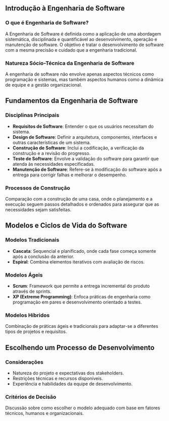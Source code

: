 

## Introdução à Engenharia de Software

### O que é Engenharia de Software?
A Engenharia de Software é definida como a aplicação de uma abordagem sistemática, disciplinada e quantificável ao desenvolvimento, operação e manutenção de software. O objetivo é tratar o desenvolvimento de software com a mesma precisão e cuidado que a engenharia tradicional.

### Natureza Sócio-Técnica da Engenharia de Software
A engenharia de software não envolve apenas aspectos técnicos como programação e sistemas, mas também aspectos humanos como a dinâmica de equipe e a gestão organizacional.

## Fundamentos da Engenharia de Software

### Disciplinas Principais
- **Requisitos de Software**: Entender o que os usuários necessitam do sistema.
- **Design de Software**: Definir a arquitetura, componentes, interfaces e outras características de um sistema.
- **Construção de Software**: Inclui a codificação, a verificação da construção e a revisão do progresso.
- **Teste de Software**: Envolve a validação do software para garantir que atenda às necessidades especificadas.
- **Manutenção de Software**: Refere-se à modificação do software após a entrega para corrigir falhas e melhorar o desempenho.

### Processos de Construção
Comparação com a construção de uma casa, onde o planejamento e a execução seguem passos detalhados e ordenados para assegurar que as necessidades sejam satisfeitas.

## Modelos e Ciclos de Vida do Software

### Modelos Tradicionais
- **Cascata**: Sequencial e planificado, onde cada fase começa somente após a conclusão da anterior.
- **Espiral**: Combina elementos iterativos com avaliação de riscos.

### Modelos Ágeis
- **Scrum**: Framework que permite a entrega incremental do produto através de sprints.
- **XP (Extreme Programming)**: Enfoca práticas de engenharia como programação em pares e desenvolvimento orientado a testes.

### Modelos Híbridos
Combinação de práticas ágeis e tradicionais para adaptar-se a diferentes tipos de projetos e requisitos.

## Escolhendo um Processo de Desenvolvimento
### Considerações
- Natureza do projeto e expectativas dos stakeholders.
- Restrições técnicas e recursos disponíveis.
- Experiência e habilidades da equipe de desenvolvimento.

### Critérios de Decisão
Discussão sobre como escolher o modelo adequado com base em fatores técnicos, humanos e organizacionais.

